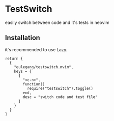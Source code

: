 
# TestSwitch

easily switch between code and it's tests in neovim

## Installation

it's recommended to use Lazy. 

```
return {
  {
    "eulegang/testswitch.nvim",
    keys = {
      {
        "<c-n>",
        function()
          require("testswitch").toggle()
        end,
        desc = "switch code and test file"
      }
    }
  }
}
```

